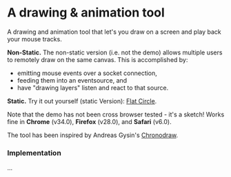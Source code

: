 A drawing & animation tool
=============================

A drawing and animation tool that let's you draw on a screen and play back your mouse tracks. 

**Non-Static.** The non-static version (i.e. not the demo) allows multiple users to remotely draw on the same canvas. This is accomplished by: 
- emitting mouse events over a socket connection,
- feeding them into an eventsource, and 
- have "drawing layers" listen and react to that source.

**Static.** Try it out yourself (static Version): <a href="http://mirkoklukas.github.io/drawing-and-animation-tool-js/demo/">Flat Circle</a>.

Note that the demo has not been cross browser tested - it's a sketch! Works fine in **Chrome** (v34.0), **Firefox** (v28.0), and  **Safari** (v6.0).

The tool has been inspired by Andreas Gysin's <a href="http://www.ertdfgcvb.com/p1/chronodraw/">Chronodraw</a>.

### Implementation

...

